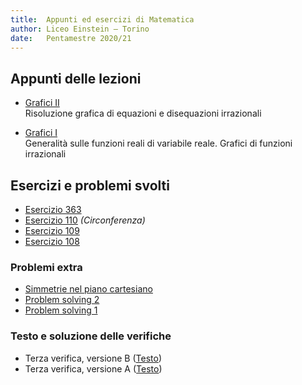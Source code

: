 ```yaml
---
title:  Appunti ed esercizi di Matematica
author: Liceo Einstein – Torino
date:   Pentamestre 2020/21
---
```


## Appunti delle lezioni

* [Grafici II](u7-lec2.pdf)  
  Risoluzione grafica di equazioni e disequazioni irrazionali 

* [Grafici I](u7-lec1.pdf)  
  Generalità sulle funzioni reali di variabile reale. Grafici di funzioni irrazionali

## Esercizi e problemi svolti

* [Esercizio 363](ex/u7-363.html)
* [Esercizio 110](ex/u7-110.html) *(Circonferenza)*
* [Esercizio 109](ex/u7-109.html)
* [Esercizio 108](ex/u7-108.html)

### Problemi extra

* [Simmetrie nel piano cartesiano](ex/u7-ext3.html)
* [Problem solving 2](ex/u7-ext2.html)
* [Problem solving 1](ex/u7-ext1.html)

### Testo e soluzione delle verifiche

* Terza verifica, versione B ([Testo](test1b.html))
* Terza verifica, versione A ([Testo](test1a.html))
